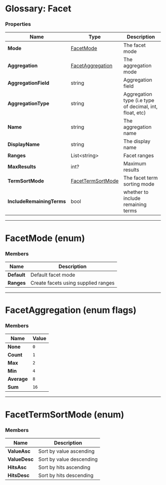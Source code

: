 # Glossary: Facet

### Properties

| Name | Type | Description |
| ------------- | ------------- | ----- |
| **Mode** | [FacetMode](../glossary/facet#facetmode-enum) | The facet mode |
| **Aggregation** | [FacetAggregation](../glossary/facet#facetaggregation-enum-flags) | The aggregation mode |
| **AggregationField** | string | Aggregation field |
| **AggregationType** | string | Aggregation type (i.e type of decimal, int, float, etc) |
| **Name** | string | The aggregation name |
| **DisplayName** | string | The display name |
| **Ranges** | List&lt;string&gt; | Facet ranges |
| **MaxResults** | int? | Maximum results |
| **TermSortMode** | [FacetTermSortMode](../glossary/facet#facettermsortmode-enum) | The facet term sorting mode |
| **IncludeRemainingTerms** | bool | whether to include remaining terms |

<hr />

# FacetMode (enum)

### Members

| Name | Description |
| ---- | ----- |
| **Default** |  Default facet mode |
| **Ranges** | Create facets using supplied ranges |

<hr />

# FacetAggregation (enum flags)

### Members

| Name | Value |
| ---- | ----- |
| **None** | `0` |
| **Count** | `1` |
| **Max** | `2` |
| **Min** | `4` |
| **Average** | `8` |
| **Sum** | `16` |

<hr />

# FacetTermSortMode (enum)

### Members

| Name | Description |
| ---- | ----- |
| **ValueAsc** | Sort by value ascending |
| **ValueDesc** | Sort by value descending |
| **HitsAsc** | Sort by hits ascending |
| **HitsDesc** | Sort by hits descending |
